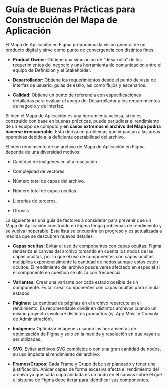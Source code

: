 # Guía de Buenas Prácticas para Construcción del Mapa de Aplicación

El Mapa de Aplicación en Figma proporciona la visión general de un producto digital y sirve como punto de convergencia con distintos fines:

-   **Product Owne**r: Obtiene una simulación de "desarrollo" de los requerimientos del negocio y una herramienta de comunicación entre el equipo de Definición y el Stakeholder.
    
-   **Desarrollador**: Obtiene los requerimientos desde el punto de vista de interfaz de usuario, guías de estilo, así como flujos y escenarios.
    
-   **Calidad**: Obtiene un punto de referencia con especificaciones detalladas para evaluar el apego del Desarrollador a los requerimientos de negocio y de interfaz.
    

Si bien el Mapa de Aplicación es una herramienta valiosa, si no es construido con base en buenas prácticas, puede perjudicar el rendimiento de un equipo de cómputo y **en casos extremos el archivo del Mapa podría hacerse irrecuperable**. Esto deriva en problemas que impactan a las áreas operativas debido a la deficiente operabilidad del archivo.

El buen rendimiento de un archivo de Mapa de Aplicación en Figma depende de una diversidad motivos:

-   Cantidad de imágenes en alta resolución.
    
-   Complejidad de vectores.
    
-   Número total de capas del archivo.
    
-   Número total de capas ocultas.
    
-   Librerías de terceros.
    
-   Otrosss
    

La siguiente es una guía de factores a considerar para prevenir que un Mapa de Aplicación construido en Figma tenga problemas de rendimiento y se vuelva inoperable. Esta lista se encuentra en progreso y es actualizada a medida que se descubren nuevos detalles

-   **Capas ocultas:** Evitar el uso de componentes con capas ocultas. Figma renderiza el canvas del archivo tomando en cuenta los nodos de las capas ocultas, por lo que el uso de componentes con capas ocultas multiplica exponencialmente la cantidad de nodos aunque estos estén ocultos. El rendimiento del archivo puede verse afectado en especial si el componente en cuestión se utiliza con frecuencia.
    
-   **Variantes:** Crear una variante por cada estado posible de un componente. Evitar crear componentes con capas ocultas para simular estados.
    
-   **Páginas:** La cantidad de páginas en el archivo repercute en el rendimiento. Es recomendable dividir en distintos archivos cuando un mismo proyecto involucre distintos productos (ej. App Móvil y Consola de Administración).
    
-   **Imágenes:** Optimizar imágenes usando las herramientas de optimización de Figma y solo en la medida y resolución en que vayan a ser utilizadas.
    
-   **SVG**: Evitar archivos SVG complejos o con una gran cantidad de nodos, su uso impacta el rendimiento del archivo.
    
-   **Frames/Grupos**: Cada Frame y Grupo debe ser planeado y tener una justificación. Anidar capas de forma excesiva afecta el rendimiento del archivo ya que cada capa anidada es un nodo en el canvas sobre el que el sistema de Figma debe iterar para identificar sus componentes.